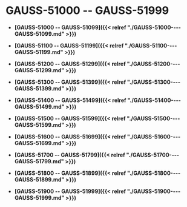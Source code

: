 # GAUSS-51000 -- GAUSS-51999

-   **[GAUSS-51000 -- GAUSS-51099]({{< relref "./GAUSS-51000----GAUSS-51099.md" >}})**

-   **[GAUSS-51100 -- GAUSS-51199]({{< relref "./GAUSS-51100----GAUSS-51199.md" >}})**

-   **[GAUSS-51200 -- GAUSS-51299]({{< relref "./GAUSS-51200----GAUSS-51299.md" >}})**

-   **[GAUSS-51300 -- GAUSS-51399]({{< relref "./GAUSS-51300----GAUSS-51399.md" >}})**

-   **[GAUSS-51400 -- GAUSS-51499]({{< relref "./GAUSS-51400----GAUSS-51499.md" >}})**

-   **[GAUSS-51500 -- GAUSS-51599]({{< relref "./GAUSS-51500----GAUSS-51599.md" >}})**

-   **[GAUSS-51600 -- GAUSS-51699]({{< relref "./GAUSS-51600----GAUSS-51699.md" >}})**

-   **[GAUSS-51700 -- GAUSS-51799]({{< relref "./GAUSS-51700----GAUSS-51799.md" >}})**

-   **[GAUSS-51800 -- GAUSS-51899]({{< relref "./GAUSS-51800----GAUSS-51899.md" >}})**

-   **[GAUSS-51900 -- GAUSS-51999]({{< relref "./GAUSS-51900----GAUSS-51999.md" >}})**
